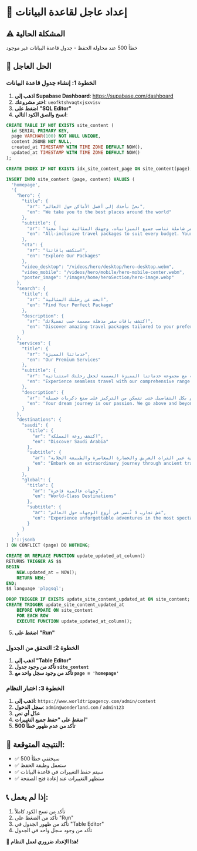 # 🚨 إعداد عاجل لقاعدة البيانات

## ⚠️ المشكلة الحالية
خطأ 500 عند محاولة الحفظ - جدول قاعدة البيانات غير موجود

## 🔧 الحل العاجل

### الخطوة 1: إنشاء جدول قاعدة البيانات

1. **اذهب إلى Supabase Dashboard**: https://supabase.com/dashboard
2. **اختر مشروعك**: `ueofktshvaqtxjsxvisv`
3. **اضغط على "SQL Editor"**
4. **انسخ والصق الكود التالي**:

```sql
CREATE TABLE IF NOT EXISTS site_content (
  id SERIAL PRIMARY KEY,
  page VARCHAR(100) NOT NULL UNIQUE,
  content JSONB NOT NULL,
  created_at TIMESTAMP WITH TIME ZONE DEFAULT NOW(),
  updated_at TIMESTAMP WITH TIME ZONE DEFAULT NOW()
);

CREATE INDEX IF NOT EXISTS idx_site_content_page ON site_content(page);

INSERT INTO site_content (page, content) VALUES (
  'homepage',
  '{
    "hero": {
      "title": {
        "ar": "نحنُ نأخذك إلى أفضل الأماكن حول العالم",
        "en": "We take you to the best places around the world"
      },
      "subtitle": {
        "ar": "باقات سفر شاملة تناسب جميع الميزانيات. وجهتك المثالية تبدأ معنا!",
        "en": "All-inclusive travel packages to suit every budget. Your perfect destination starts with us!"
      },
      "cta": {
        "ar": "استكشف باقاتنا",
        "en": "Explore Our Packages"
      },
      "video_desktop": "/videos/hero/desktop/hero-desktop.webm",
      "video_mobile": "/videos/hero/mobile/hero-mobile-center.webm",
      "poster_image": "/images/home/heroSection/hero-image.webp"
    },
    "search": {
      "title": {
        "ar": "ابحث عن رحلتك المثالية",
        "en": "Find Your Perfect Package"
      },
      "description": {
        "ar": "اكتشف باقات سفر مذهلة مصممة حسب تفضيلاتك",
        "en": "Discover amazing travel packages tailored to your preferences"
      }
    },
    "services": {
      "title": {
        "ar": "خدماتنا المميزة",
        "en": "Our Premium Services"
      },
      "subtitle": {
        "ar": "استمتع بتجربة سفر سلسة مع مجموعة خدماتنا المميزة المصممة لجعل رحلتك استثنائية",
        "en": "Experience seamless travel with our comprehensive range of premium services designed to make your journey extraordinary"
      },
      "description": {
        "ar": "رحلة أحلامك هي شغفنا. نبذل قصارى جهدنا لتصميم تجارب سفر لا تُنسى، ونهتم بكل التفاصيل حتى تتمكن من التركيز على صنع ذكريات جميلة.",
        "en": "Your dream journey is our passion. We go above and beyond to craft unforgettable travel experiences, taking care of every detail so you can focus on creating beautiful memories."
      }
    },
    "destinations": {
      "saudi": {
        "title": {
          "ar": "اكتشف روعة المملكة",
          "en": "Discover Saudi Arabia"
        },
        "subtitle": {
          "ar": "رحلة استثنائية عبر التراث العريق والحضارة المعاصرة والطبيعة الخلابة",
          "en": "Embark on an extraordinary journey through ancient traditions, modern marvels, and breathtaking landscapes"
        }
      },
      "global": {
        "title": {
          "ar": "وجهات عالمية فاخرة",
          "en": "World-Class Destinations"
        },
        "subtitle": {
          "ar": "عش تجارب لا تُنسى في أروع الوجهات حول العالم",
          "en": "Experience unforgettable adventures in the most spectacular places around the globe"
        }
      }
    }
  }'::jsonb
) ON CONFLICT (page) DO NOTHING;

CREATE OR REPLACE FUNCTION update_updated_at_column()
RETURNS TRIGGER AS $$
BEGIN
    NEW.updated_at = NOW();
    RETURN NEW;
END;
$$ language 'plpgsql';

DROP TRIGGER IF EXISTS update_site_content_updated_at ON site_content;
CREATE TRIGGER update_site_content_updated_at
    BEFORE UPDATE ON site_content
    FOR EACH ROW
    EXECUTE FUNCTION update_updated_at_column();
```

5. **اضغط على "Run"**

### الخطوة 2: التحقق من الجدول

1. **اذهب إلى "Table Editor"**
2. **تأكد من وجود جدول `site_content`**
3. **تأكد من وجود سجل واحد مع `page = 'homepage'`**

### الخطوة 3: اختبار النظام

1. **اذهب إلى**: `https://www.worldtripagency.com/admin/content`
2. **سجل الدخول**: `admin@wonderland.com` / `admin123`
3. **عدّل أي نص**
4. **اضغط على "حفظ جميع التغييرات"**
5. **تأكد من عدم ظهور خطأ 500**

## 🎯 النتيجة المتوقعة:

- ✅ سيختفي خطأ 500
- ✅ ستعمل وظيفة الحفظ
- ✅ سيتم حفظ التغييرات في قاعدة البيانات
- ✅ ستظهر التغييرات عند إعادة فتح الصفحة

## 📞 إذا لم يعمل:

1. تأكد من نسخ الكود كاملاً
2. تأكد من الضغط على "Run"
3. تأكد من ظهور الجدول في "Table Editor"
4. تأكد من وجود سجل واحد في الجدول

**🚨 هذا الإعداد ضروري لعمل النظام!**
